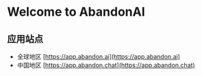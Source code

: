 # Welcome to AbandonAI

## 应用站点
- 全球地区 [https://app.abandon.ai](https://app.abandon.ai)
- 中国地区 [https://app.abandon.chat](https://app.abandon.chat)


